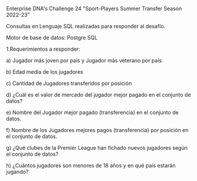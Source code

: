 Enterprise DNA's Challenge 24 "Sport-Players Summer Transfer Season 2022-23"

Consultas en Lenguaje SQL realizadas para responder al desafío.

Motor de base de datos: Postgre SQL

1.Requerimientos a responder:

a) Jugador más joven por país y Jugador más veterano por país

b) Edad media de los jugadores

c) Cantidad de Jugadores transferidos por posición

d) ¿Cuál es el valor de mercado del jugador mejor pagado en el conjunto de datos?

e) Nombre del Jugador mejor pagado (transferencia) en el conjunto de datos.

f) Nombre de los Jugadores mejores pagos (transferencia) por posición en el conjunto de datos.

g) ¿Qué clubes de la Premier League han fichado nuevos jugadores según el conjunto de datos?

h) ¿Cuántos jugadores son menores de 18 años y en qué país estarán jugando?
